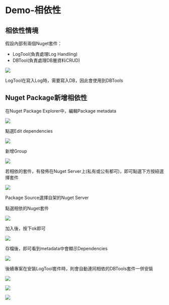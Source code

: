 # Demo-相依性

## 相依性情境

假設內部有兩個Nuget套件：

* LogTool\(負責處理Log Handling\)
* DBTool\(負責處理DB層資料CRUD\)

![](../../.gitbook/assets/image%20%28248%29.png)

LogTool在寫入Log時，需要寫入DB，因此會使用到DBTools

## Nuget Package新增相依性

在Nuget Package Explorer中，編輯Package metadata

![](../../.gitbook/assets/image%20%28224%29.png)

點選Edit dependencies

![](../../.gitbook/assets/image%20%28166%29.png)

新增Group

![](../../.gitbook/assets/image%20%28178%29.png)

若相依的套件，有發佈在Nuget Server上\(私有或公有都可\)，即可點選下方按紐選擇套件

![](../../.gitbook/assets/image%20%28243%29.png)

Package Source選擇自架的Nuget Server

點選相依的Nuget套件

![](../../.gitbook/assets/image%20%28233%29.png)

加入後，按下ok即可

![](../../.gitbook/assets/image%20%28276%29.png)

存檔後，即可看到metadata中會顯示Dependencies

![](../../.gitbook/assets/image%20%2883%29.png)

後續專案在安裝LogTool套件時，則會自動連同相依的DBTools套件一併安裝

![](../../.gitbook/assets/image%20%28193%29.png)

![](../../.gitbook/assets/image%20%28125%29.png)

![](../../.gitbook/assets/image%20%28240%29.png)

